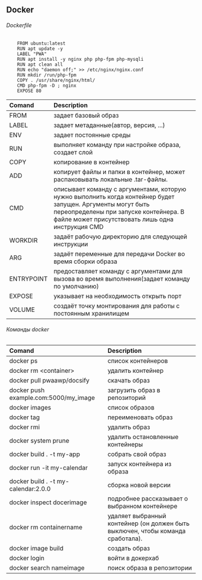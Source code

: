## Docker
###### Dockerfile
```
    FROM ubuntu:latest  
    RUN apt update -y
    LABEL "PWA"
    RUN apt install -y nginx php php-fpm php-mysqli
    RUN apt clean all
    RUN echo "daemon off;" >> /etc/nginx/nginx.conf
    RUN mkdir /run/php-fpm
    COPY . /usr/share/nginx/html/
    CMD php-fpm -D ; nginx
    EXPOSE 80
```
| Comand     |   Description                                |
|:---|:---|
|FROM        |задает базовый образ                              |
|LABEL       |задает метаданные(автор, версия, ...)      |
|ENV         |задает постоянные среды                     |
|RUN         |выполняет команду при настройке образа, создает слой|
|COPY        |копирование в контейнер|
|ADD         | копирует файлы и папки в контейнер, может распаковывать локальные .tar-файлы.             |
|CMD            | описывает команду с аргументами, которую нужно выполнить когда контейнер будет запущен. Аргументы могут быть переопределены при запуске контейнера. В файле может присутствовать лишь одна инструкция CMD             |
|WORKDIR            | задаёт рабочую директорию для следующей инструкции             |
|ARG  | задаёт переменные для передачи Docker во время сборки образа                         |
|ENTRYPOINT       |  предоставляет команду с аргументами для вызова во время выполнения(задает команду по умолчанию)              |
|EXPOSE            |     указывает на необходимость открыть порт         |
|VOLUME        | создаёт точку монтирования для работы с постоянным хранилищем             |

###### Команды docker
| Comand     |   Description                                |
|:---|:---|
docker ps |список контейнеров
 docker rm \<container\>	|удалить контейнер   
  docker pull pwaawp/docsify	|скачать образ  
docker push example.com:5000/my_image	|загрузить образ в репозиторий
docker images	|список образов
docker tag <existing image name> <new image name>	|переименовать образ
docker rmi <image>	|удалить образ
docker system prune	|удалить остановленные контейнеры
docker build . -t my-app	|собрать свой образ
docker run -it my-calendar	|запуск контейнера из образа
docker build . -t my-calendar:2.0.0	|сборка новой версии
docker inspect docerimage |подробнее рассказывает о выбранном контейнере
docker rm containername | удаляет выбранный контейнер (он должен быть выключен, чтобы команда сработала).
docker image build | создать образ 
docker login| войти в докерхаб
docker search nameimage| поиск образа в репозитории




















